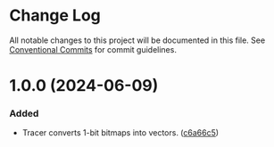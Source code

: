 # Change Log

All notable changes to this project will be documented in this file.
See [Conventional Commits](https://conventionalcommits.org) for commit guidelines.

# 1.0.0 (2024-06-09)

### Added

- Tracer converts 1-bit bitmaps into vectors. ([c6a66c5](https://github.com/32bitkid/watercolorizer/commit/c6a66c54a98884c2adff3055c6e46ab3b4101dca))
